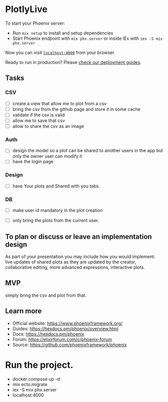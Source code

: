# PlotlyLive

To start your Phoenix server:

  * Run `mix setup` to install and setup dependencies
  * Start Phoenix endpoint with `mix phx.server` or inside IEx with `iex -S mix phx.server`

Now you can visit [`localhost:4000`](http://localhost:4000) from your browser.

Ready to run in production? Please [check our deployment guides](https://hexdocs.pm/phoenix/deployment.html).

## Tasks

### CSV
- [ ] create a view that allow me to plot from a csv
- [ ] bring the csv from the github page and store it in some cache
- [ ] validate if the csv is valid
- [ ] allow me to save that csv
- [ ] allow to share the csv as an image

### Auth
- [ ] design the model so a plot can be shared to another users in the app but only
the owner user can modify it
- [ ] have the login page

### Design
- [ ] have Your plots and Shared with you tabs.

### DB
-  [ ] make user id mandatory in the plot creation
- [ ] only bring the plots from the current user.


## To plan or discuss or leave an implementation design
As part of your presentation you may include how you would implement: live updates of shared plots as they are updated by the creator, collaborative editing, more advanced expressions, interactive plots.

## MVP
simply bring the csv and plot from that.


## Learn more
  * Official website: https://www.phoenixframework.org/
  * Guides: https://hexdocs.pm/phoenix/overview.html
  * Docs: https://hexdocs.pm/phoenix
  * Forum: https://elixirforum.com/c/phoenix-forum
  * Source: https://github.com/phoenixframework/phoenix


# Run the project.
- docker compose up -d
- mix ecto.migrate
- iex -S mix phx.server
- localhost:4000
